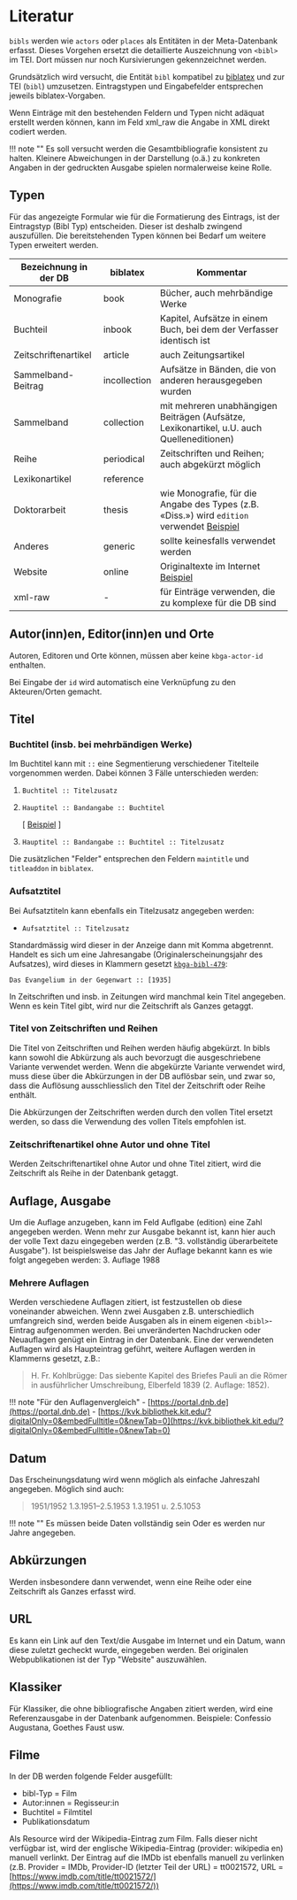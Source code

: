 # Literatur

`bibls` werden wie `actors` oder `places` als Entitäten in der Meta-Datenbank erfasst. Dieses Vorgehen ersetzt die detaillierte Auszeichnung von `<bibl>` im TEI. Dort müssen nur noch Kursivierungen gekennzeichnet werden.

Grundsätzlich wird versucht, die Entität `bibl` kompatibel zu [biblatex](https://mirror.init7.net/ctan/info/translations/biblatex/de/biblatex-de-Benutzerhandbuch.pdf) und zur TEI (`bibl`) umzusetzen. Eintragstypen und Eingabefelder entsprechen jeweils biblatex-Vorgaben.

Wenn Einträge mit den bestehenden Feldern und Typen nicht adäquat erstellt werden können, kann im Feld xml_raw die Angabe in XML direkt codiert werden.

!!! note ""
    Es soll versucht werden die Gesamtbibliografie konsistent zu halten. Kleinere Abweichungen in der Darstellung (o.ä.) zu konkreten Angaben in der gedruckten Ausgabe spielen normalerweise keine Rolle.

## Typen
Für das angezeigte Formular wie für die Formatierung des Eintrags, ist der Eintragstyp (Bibl Typ) entscheiden. Dieser ist deshalb zwingend auszufüllen. Die bereitstehenden Typen können bei Bedarf um weitere Typen erweitert werden.

| Bezeichnung in der DB | biblatex | Kommentar |
|-----------------------|----------|-----------|
| Monografie | book | Bücher, auch mehrbändige Werke |
| Buchteil | inbook | Kapitel, Aufsätze in einem Buch, bei dem der Verfasser identisch ist |
| Zeitschriftenartikel | article | auch Zeitungsartikel |
| Sammelband-Beitrag | incollection | Aufsätze in Bänden, die von anderen herausgegeben wurden |
| Sammelband | collection | mit mehreren unabhängigen Beiträgen (Aufsätze, Lexikonartikel, u.U. auch Quelleneditionen) |
| Reihe | periodical | Zeitschriften und Reihen; auch abgekürzt möglich |
| Lexikonartikel | reference |  |
| Doktorarbeit | thesis | wie Monografie, für die Angabe des Types (z.B. «Diss.») wird `edition` verwendet [Beispiel](https://meta.karl-barth.ch/bibls/349) |
| Anderes | generic | sollte keinesfalls verwendet werden |
| Website | online | Originaltexte im Internet [Beispiel](https://meta.karl-barth.ch/bibls/763) |
| xml-raw | \- | für Einträge verwenden, die zu komplexe für die DB sind |

## Autor(inn)en, Editor(inn)en und Orte

Autoren, Editoren und Orte können, müssen aber keine `kbga-actor-id` enthalten.

Bei Eingabe der `id` wird automatisch eine Verknüpfung zu den Akteuren/Orten gemacht.

## Titel

### Buchtitel (insb. bei mehrbändigen Werke)

Im Buchtitel kann mit `::` eine Segmentierung verschiedener Titelteile vorgenommen werden. Dabei können 3 Fälle unterschieden werden:

1) `Buchtitel :: Titelzusatz`  

2) `Hauptitel :: Bandangabe :: Buchtitel` 
   
   [ [Beispiel](https://meta.karl-barth.ch/bibls/1) ]  

3) `Hauptitel :: Bandangabe :: Buchtitel :: Titelzusatz`

Die zusätzlichen "Felder" entsprechen den Feldern `maintitle` und `titleaddon` in `biblatex`.

### Aufsatztitel

Bei Aufsatztiteln kann ebenfalls ein Titelzusatz angegeben werden:

- `Aufsatztitel :: Titelzusatz`

Standardmässig wird dieser in der Anzeige dann mit Komma abgetrennt. Handelt es sich um eine Jahresangabe (Originalerscheinungsjahr des Aufsatzes), wird dieses in Klammern gesetzt [`kbga-bibl-479`](https://meta.karl-barth.ch/bibls/479):

```plaintext
Das Evangelium in der Gegenwart :: [1935]
```

In Zeitschriften und insb. in Zeitungen wird manchmal kein Titel angegeben. Wenn es kein Titel gibt, wird nur die Zeitschrift als Ganzes getaggt.

### Titel von Zeitschriften und Reihen

Die Titel von Zeitschriften und Reihen werden häufig abgekürzt. In bibls kann sowohl die Abkürzung als auch bevorzugt die ausgeschriebene Variante verwendet werden. Wenn die abgekürzte Variante verwendet wird, muss diese über die Abkürzungen in der DB auflösbar sein, und zwar so, dass die Auflösung ausschliesslich den Titel der Zeitschrift oder Reihe enthält.

Die Abkürzungen der Zeitschriften werden durch den vollen Titel ersetzt werden, so dass die Verwendung des vollen Titels empfohlen ist. 

### Zeitschriftenartikel ohne Autor und ohne Titel

Werden Zeitschriftenartikel ohne Autor und ohne Titel zitiert, wird die Zeitschrift als Reihe in der Datenbank getaggt.


<!-- TEI title @level
Die Angabe der Titel richtet sich grundsätzlich nach den `@level` wie sie in der TEI definiert sind.
| Bezeichnung in der DB | level | Kommentar |
|-----------------------|-------|-----------|
| Aufsatztitel | a | unselbständiger Titel |
| Buchtitel | m |  |
| Zeitschrift | j | auch abgekürzt verwendbar, wenn eine Auflösung in den Abkürzungen gefunden werden kann |
| Reihe | s | auch abgekürzt verwendbar, wenn eine Auflösung in den Abkürzungen gefunden werden kann |
| unpublizierter Titel | u | noch nicht realisiert |
-->


## Auflage, Ausgabe
Um die Auflage anzugeben, kann im Feld Auflgabe (edition) eine Zahl angegeben werden. Wenn mehr zur Ausgabe bekannt ist, kann hier auch der volle Text dazu eingegeben werden (z.B. "3. vollständig überarbeitete Ausgabe"). Ist beispielsweise das Jahr der Auflage bekannt kann es wie folgt angegeben werden: 3. Auflage 1988

### Mehrere Auflagen
Werden verschiedene Auflagen zitiert, ist festzustellen ob diese voneinander abweichen. Wenn zwei Ausgaben z.B. unterschiedlich umfangreich sind, werden beide Ausgaben als in einem eigenen `<bibl>`-Eintrag aufgenommen werden. Bei unveränderten Nachdrucken oder Neuauflagen genügt ein Eintrag in der Datenbank. Eine der verwendeten Auflagen wird als Haupteintrag geführt, weitere Auflagen werden in Klammerns gesetzt, z.B.: 

> H. Fr. Kohlbrügge: Das siebente Kapitel des Briefes Pauli an die Römer in ausführlicher Umschreibung, Elberfeld 1839 (2. Auflage: 1852).


!!! note "Für den Auflagenvergleich"
    - [https://portal.dnb.de](https://portal.dnb.de)
    - [https://kvk.bibliothek.kit.edu/?digitalOnly=0&embedFulltitle=0&newTab=0](https://kvk.bibliothek.kit.edu/?digitalOnly=0&embedFulltitle=0&newTab=0)

## Datum
Das Erscheinungsdatung wird wenn möglich als einfache Jahreszahl angegeben. Möglich sind auch:

> 1951/1952
> 1.3.1951–2.5.1953
> 1.3.1951 u. 2.5.1053

!!! note ""
    Es müssen beide Daten vollständig sein Oder es werden nur Jahre angegeben.

## Abkürzungen
Werden insbesondere dann verwendet, wenn eine Reihe oder eine Zeitschrift als Ganzes erfasst wird.

## URL
Es kann ein Link auf den Text/die Ausgabe im Internet und ein Datum, wann diese zuletzt gecheckt wurde, eingegeben werden. Bei originalen Webpublikationen ist der Typ "Website" auszuwählen.

## Klassiker
Für Klassiker, die ohne bibliografische Angaben zitiert werden, wird eine Referenzausgabe in der Datenbank aufgenommen. Beispiele: Confessio Augustana, Goethes Faust usw.

## Filme
<!-- Bei Filmen wird die ganze Angabe in der Fussnote getaggt.-->

In der DB werden folgende Felder ausgefüllt: 

- bibl-Typ = Film
- Autor:innen = Regisseur:in
- Buchtitel = Filmtitel
- Publikationsdatum

Als Resource wird der Wikipedia-Eintrag zum Film. Falls dieser nicht verfügbar ist, wird der englische Wikipedia-Eintrag (provider: wikipedia en) manuell verlinkt. Der Eintrag auf die IMDb ist ebenfalls manuell zu verlinken (z.B. Provider = IMDb, Provider-ID (letzter Teil der URL) = tt0021572, URL = [https://www.imdb.com/title/tt0021572/](https://www.imdb.com/title/tt0021572/))
